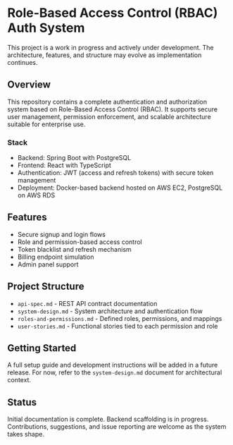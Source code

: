 
# Role-Based Access Control (RBAC) Auth System

This project is a work in progress and actively under development. The architecture, features, and structure may evolve as implementation continues.

## Overview

This repository contains a complete authentication and authorization system based on Role-Based Access Control (RBAC). It supports secure user management, permission enforcement, and scalable architecture suitable for enterprise use.

### Stack

- Backend: Spring Boot with PostgreSQL
- Frontend: React with TypeScript
- Authentication: JWT (access and refresh tokens) with secure token management
- Deployment: Docker-based backend hosted on AWS EC2, PostgreSQL on AWS RDS

## Features

- Secure signup and login flows
- Role and permission-based access control
- Token blacklist and refresh mechanism
- Billing endpoint simulation
- Admin panel support

## Project Structure

- `api-spec.md` - REST API contract documentation
- `system-design.md` - System architecture and authentication flow
- `roles-and-permissions.md` - Defined roles, permissions, and mappings
- `user-stories.md` - Functional stories tied to each permission and role

## Getting Started

A full setup guide and development instructions will be added in a future release. For now, refer to the `system-design.md` document for architectural context.

## Status

Initial documentation is complete. Backend scaffolding is in progress. Contributions, suggestions, and issue reporting are welcome as the system takes shape.
